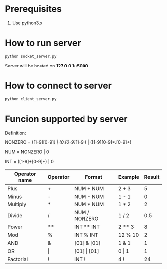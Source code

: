 # Prerequisites

1. Use python3.x

# How to run server

```python
python socket_server.py
```

Server will be hosted on **127.0.0.1::5000**

# How to connect to server

```python
python client_server.py
```

# Funcion supported by server

Definition:

NONZERO = (\[1-9\]\[0-9\]*) | (0.\[0-9\]*[1-9])  | ([1-9]\[0-9\]*.\[0-9\]+)

NUM = NONZERO | 0

INT = (\[1-9\]+\[0-9\]*) | 0

| Operator name | Operator | Format | Example |  Result |
|---------------|----------|--------|---------|---------|
| Plus | + | NUM + NUM | 2 + 3 | 5 |
| Minus | - | NUM - NUM | 1 - 1 | 0 |
| Multiply | * | NUM * NUM | 1 * 2 | 2 |
| Divide | / | NUM / NONZERO | 1 / 2 | 0.5 |
| Power | ** | INT ** INT | 2 ** 3 | 8 |
| Mod | % | INT % INT | 12 % 10 | 2 |
| AND | & | \[01\] & \[01\] | 1 & 1 | 1 |
| OR | \| | \[01\] \| \[01\] | 0 \| 1 | 1 |
| Factorial | ! | INT ! | 4 ! | 24 |


